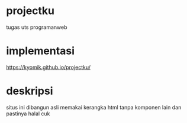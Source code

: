 # projectku
tugas uts programanweb

# implementasi
https://kyomik.github.io/projectku/

# deskripsi
situs ini dibangun asli memakai kerangka html tanpa komponen lain
dan pastinya halal cuk

